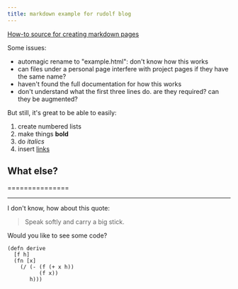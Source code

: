 ```yaml
---
title: markdown example for rudolf blog
---
```


<link rel="stylesheet" type="text/css" href="stylesheets/mdextra.css" />


[How-to source for creating markdown pages](http://xlson.com/2010/11/09/getting-started-with-github-pages.html)

Some issues:

 - automagic rename to "example.html": don't know how this works
 - can files under a personal page interfere with project pages if they have the same name?
 - haven't found the full documentation for how this works
 - don't understand what the first three lines do.  are they required?  can they be augmented?


But still, it's great to be able to easily:

 1. create numbered lists
 2. make things **bold**
 3. do *italics*
 4. insert [links](https://github.com/)


## What else?
===============

---------------

I don't know, how about this quote:

> Speak softly and carry a big stick.

Would you like to see some code?

    (defn derive
      [f h]
      (fn [x]
        (/ (- (f (+ x h))
              (f x))
           h)))